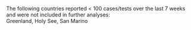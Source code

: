 The following countries reported < 100 cases/tests over the last 7 weeks and were not included in further analyses:<br>Greenland, Holy See, San Marino
<br>
